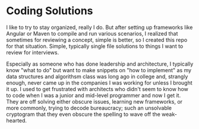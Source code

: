 # Coding Solutions

I like to try to stay organized, really I do.  But after setting up frameworks like Angular or Maven to compile and run various scenarios, I realized that sometimes for reviewing a concept, simple is better, so I created this repo for that situation. Simple, typically single file solutions to things I want to review for interviews.  

Especially as someone who has done leadership and architecture, I typically know "what to do" but want to make snippets on "how to implement" as my data structures and algorithsm class was long ago in college and, strangly enough, never came up in the companies I was working for unless I brought it up.  I used to get frustrated with architects who didn't seem to know how to code when I was a junior and mid-level programmer and now I get it.  They are off solving either obscure issues, learning new frameworks, or more commonly, trying to decode bureaucracy; such an unsolvable cryptogram that they even obscure the spelling to wave off the weak-hearted.